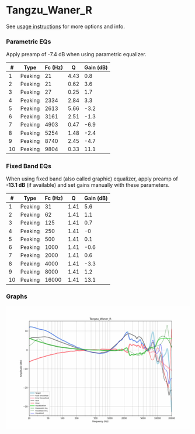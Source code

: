 # Tangzu_Waner_R
See [usage instructions](https://github.com/jaakkopasanen/AutoEq#usage) for more options and info.

### Parametric EQs
Apply preamp of -7.4 dB when using parametric equalizer.

|   # | Type    |   Fc (Hz) |    Q |   Gain (dB) |
|-----|---------|-----------|------|-------------|
|   1 | Peaking |        21 | 4.43 |         0.8 |
|   2 | Peaking |        21 | 0.62 |         3.6 |
|   3 | Peaking |        27 | 0.25 |         1.7 |
|   4 | Peaking |      2334 | 2.84 |         3.3 |
|   5 | Peaking |      2613 | 5.66 |        -3.2 |
|   6 | Peaking |      3161 | 2.51 |        -1.3 |
|   7 | Peaking |      4903 | 0.47 |        -6.9 |
|   8 | Peaking |      5254 | 1.48 |        -2.4 |
|   9 | Peaking |      8740 | 2.45 |        -4.7 |
|  10 | Peaking |      9804 | 0.33 |        11.1 |

### Fixed Band EQs
When using fixed band (also called graphic) equalizer, apply preamp of **-13.1 dB** (if available) and set gains manually with these parameters.

|   # | Type    |   Fc (Hz) |    Q |   Gain (dB) |
|-----|---------|-----------|------|-------------|
|   1 | Peaking |        31 | 1.41 |         5.6 |
|   2 | Peaking |        62 | 1.41 |         1.1 |
|   3 | Peaking |       125 | 1.41 |         0.7 |
|   4 | Peaking |       250 | 1.41 |        -0   |
|   5 | Peaking |       500 | 1.41 |         0.1 |
|   6 | Peaking |      1000 | 1.41 |        -0.6 |
|   7 | Peaking |      2000 | 1.41 |         0.6 |
|   8 | Peaking |      4000 | 1.41 |        -3.3 |
|   9 | Peaking |      8000 | 1.41 |         1.2 |
|  10 | Peaking |     16000 | 1.41 |        13.1 |

### Graphs
![](./Tangzu_Waner_R.png)
